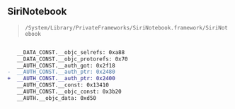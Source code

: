 ## SiriNotebook

> `/System/Library/PrivateFrameworks/SiriNotebook.framework/SiriNotebook`

```diff

   __DATA_CONST.__objc_selrefs: 0xa88
   __DATA_CONST.__objc_protorefs: 0x70
   __AUTH_CONST.__auth_got: 0x2f18
-  __AUTH_CONST.__auth_ptr: 0x2480
+  __AUTH_CONST.__auth_ptr: 0x2400
   __AUTH_CONST.__const: 0x13410
   __AUTH_CONST.__objc_const: 0x3b20
   __AUTH.__objc_data: 0xd50

```
